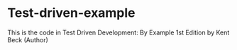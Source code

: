 # Test-driven-example

This is the code in Test Driven Development: By Example 1st Edition by Kent Beck  (Author)
